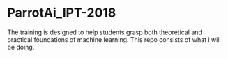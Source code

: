# ParrotAi_IPT-2018 
The training is designed to help students grasp both theoretical and practical foundations of machine learning. This repo consists of what
i will be doing.

